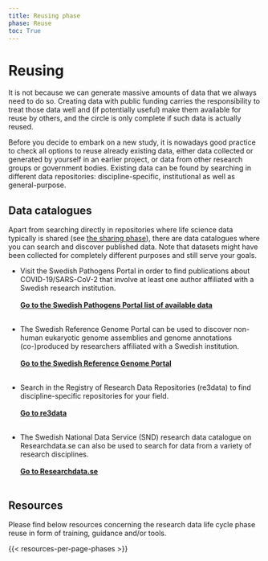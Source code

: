 ```yaml
---
title: Reusing phase
phase: Reuse
toc: True
---
```


# Reusing
It is not because we can generate massive amounts of data that we always need to do so. Creating data with public funding carries the responsibility to treat those data well and (if potentially useful) make them available for reuse by others, and the circle is only complete if such data is actually reused.

Before you decide to embark on a new study, it is nowadays good practice to check all options to reuse already existing data, either data collected or generated by yourself in an earlier project, or data from other research groups or government bodies. Existing data can be found by searching in different data repositories: discipline-specific, institutional as well as general-purpose. 

## Data catalogues
Apart from searching directly in repositories where life science data typically is shared (see [the sharing phase](/data-life-cycle/share/#recommended-discipline-specific-repositories)), there are data catalogues where you can search and discover published data. Note that datasets might have been collected for completely different purposes and still serve your goals.

* Visit the Swedish Pathogens Portal in order to find publications about COVID-19/SARS-CoV-2 that involve at least one author affiliated with a Swedish research institution.<br/><br/><a href="https://pathogens.se/datasets/all/"><b>Go to the Swedish Pathogens Portal list of available data <i class="bi bi-arrow-right-square-fill"></i></b></a><br/><br/>

* The Swedish Reference Genome Portal can be used to discover non-human eukaryotic genome assemblies and genome annotations (co-)produced by researchers affiliated with a Swedish institution.<br/><br/><a href="https://genomes.scilifelab.se"><b>Go to the Swedish Reference Genome Portal <i class="bi bi-arrow-right-square-fill"></i></b></a><br/><br/> 

* Search in the Registry of Research Data Repositories (re3data) to find discipline-specific repositories for your field.<br/><br/><a href="https://www.re3data.org"><b>Go to re3data <i class="bi bi-arrow-right-square-fill"></i></b></a><br/><br/> 

* The Swedish National Data Service (SND) research data catalogue on Researchdata.se can also be used to search for data from a variety of research disciplines.<br/><br/><a href="https://researchdata.se/en/catalogue"><b>Go to Researchdata.se <i class="bi bi-arrow-right-square-fill"></i></b></a><br/><br/> 

## Resources
Please find below resources concerning the research data life cycle phase reuse in form of training, guidance and/or tools.

{{< resources-per-page-phases >}}
